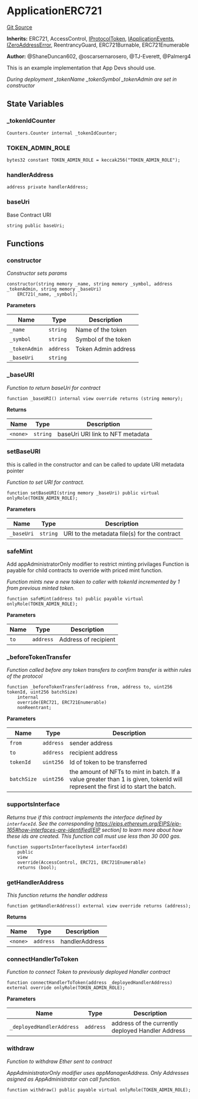 # ApplicationERC721
[Git Source](https://github.com/thrackle-io/rules-engine/blob/5dd4d5c11842d5927a5d94b280633ba0762dc45b/src/example/ERC721/ApplicationERC721.sol)

**Inherits:**
ERC721, AccessControl, [IProtocolToken](/src/client/token/IProtocolToken.sol/interface.IProtocolToken.md), [IApplicationEvents](/src/common/IEvents.sol/interface.IApplicationEvents.md), [IZeroAddressError](/src/common/IErrors.sol/interface.IZeroAddressError.md), ReentrancyGuard, ERC721Burnable, ERC721Enumerable

**Author:**
@ShaneDuncan602, @oscarsernarosero, @TJ-Everett, @Palmerg4

This is an example implementation that App Devs should use.

*During deployment _tokenName _tokenSymbol _tokenAdmin are set in constructor*


## State Variables
### _tokenIdCounter

```solidity
Counters.Counter internal _tokenIdCounter;
```


### TOKEN_ADMIN_ROLE

```solidity
bytes32 constant TOKEN_ADMIN_ROLE = keccak256("TOKEN_ADMIN_ROLE");
```


### handlerAddress

```solidity
address private handlerAddress;
```


### baseUri
Base Contract URI


```solidity
string public baseUri;
```


## Functions
### constructor

*Constructor sets params*


```solidity
constructor(string memory _name, string memory _symbol, address _tokenAdmin, string memory _baseUri)
    ERC721(_name, _symbol);
```
**Parameters**

|Name|Type|Description|
|----|----|-----------|
|`_name`|`string`|Name of the token|
|`_symbol`|`string`|Symbol of the token|
|`_tokenAdmin`|`address`|Token Admin address|
|`_baseUri`|`string`||


### _baseURI

*Function to return baseUri for contract*


```solidity
function _baseURI() internal view override returns (string memory);
```
**Returns**

|Name|Type|Description|
|----|----|-----------|
|`<none>`|`string`|baseUri URI link to NFT metadata|


### setBaseURI

this is called in the constructor and can be called to update URI metadata pointer

*Function to set URI for contract.*


```solidity
function setBaseURI(string memory _baseUri) public virtual onlyRole(TOKEN_ADMIN_ROLE);
```
**Parameters**

|Name|Type|Description|
|----|----|-----------|
|`_baseUri`|`string`|URI to the metadata file(s) for the contract|


### safeMint

Add appAdministratorOnly modifier to restrict minting privilages
Function is payable for child contracts to override with priced mint function.

*Function mints new a new token to caller with tokenId incremented by 1 from previous minted token.*


```solidity
function safeMint(address to) public payable virtual onlyRole(TOKEN_ADMIN_ROLE);
```
**Parameters**

|Name|Type|Description|
|----|----|-----------|
|`to`|`address`|Address of recipient|


### _beforeTokenTransfer

*Function called before any token transfers to confirm transfer is within rules of the protocol*


```solidity
function _beforeTokenTransfer(address from, address to, uint256 tokenId, uint256 batchSize)
    internal
    override(ERC721, ERC721Enumerable)
    nonReentrant;
```
**Parameters**

|Name|Type|Description|
|----|----|-----------|
|`from`|`address`|sender address|
|`to`|`address`|recipient address|
|`tokenId`|`uint256`|Id of token to be transferred|
|`batchSize`|`uint256`|the amount of NFTs to mint in batch. If a value greater than 1 is given, tokenId will represent the first id to start the batch.|


### supportsInterface

*Returns true if this contract implements the interface defined by
`interfaceId`. See the corresponding
https://eips.ethereum.org/EIPS/eip-165#how-interfaces-are-identified[EIP section]
to learn more about how these ids are created.
This function call must use less than 30 000 gas.*


```solidity
function supportsInterface(bytes4 interfaceId)
    public
    view
    override(AccessControl, ERC721, ERC721Enumerable)
    returns (bool);
```

### getHandlerAddress

*This function returns the handler address*


```solidity
function getHandlerAddress() external view override returns (address);
```
**Returns**

|Name|Type|Description|
|----|----|-----------|
|`<none>`|`address`|handlerAddress|


### connectHandlerToToken

*Function to connect Token to previously deployed Handler contract*


```solidity
function connectHandlerToToken(address _deployedHandlerAddress) external override onlyRole(TOKEN_ADMIN_ROLE);
```
**Parameters**

|Name|Type|Description|
|----|----|-----------|
|`_deployedHandlerAddress`|`address`|address of the currently deployed Handler Address|


### withdraw

*Function to withdraw Ether sent to contract*

*AppAdministratorOnly modifier uses appManagerAddress. Only Addresses asigned as AppAdministrator can call function.*


```solidity
function withdraw() public payable virtual onlyRole(TOKEN_ADMIN_ROLE);
```

